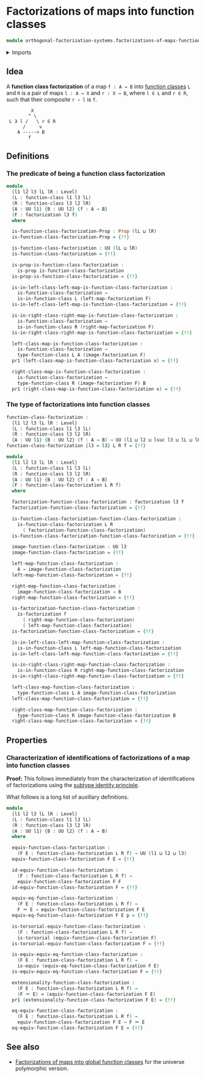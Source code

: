 # Factorizations of maps into function classes

```agda
module orthogonal-factorization-systems.factorizations-of-maps-function-classes where
```

<details><summary>Imports</summary>

```agda
open import foundation.action-on-identifications-functions
open import foundation.conjunction
open import foundation.contractible-types
open import foundation.dependent-pair-types
open import foundation.equivalences
open import foundation.function-types
open import foundation.fundamental-theorem-of-identity-types
open import foundation.homotopies
open import foundation.homotopy-induction
open import foundation.identity-types
open import foundation.propositions
open import foundation.retractions
open import foundation.sections
open import foundation.structure-identity-principle
open import foundation.subtype-identity-principle
open import foundation.torsorial-type-families
open import foundation.univalence
open import foundation.universe-levels
open import foundation.whiskering-homotopies

open import orthogonal-factorization-systems.factorizations-of-maps
open import orthogonal-factorization-systems.function-classes
open import orthogonal-factorization-systems.global-function-classes
```

</details>

## Idea

A **function class factorization** of a map `f : A → B` into
[function classes](orthogonal-factorization-systems.function-classes.md) `L` and
`R` is a pair of maps `l : A → X` and `r : X → B`, where `l ∈ L` and `r ∈ R`,
such that their composite `r ∘ l` is `f`.

```text
         X
        ^ \
 L ∋ l /   \ r ∈ R
      /     v
    A -----> B
        f
```

## Definitions

### The predicate of being a function class factorization

```agda
module _
  {l1 l2 l3 lL lR : Level}
  (L : function-class l1 l3 lL)
  (R : function-class l3 l2 lR)
  {A : UU l1} {B : UU l2} {f : A → B}
  (F : factorization l3 f)
  where

  is-function-class-factorization-Prop : Prop (lL ⊔ lR)
  is-function-class-factorization-Prop = {!!}

  is-function-class-factorization : UU (lL ⊔ lR)
  is-function-class-factorization = {!!}

  is-prop-is-function-class-factorization :
    is-prop is-function-class-factorization
  is-prop-is-function-class-factorization = {!!}

  is-in-left-class-left-map-is-function-class-factorization :
    is-function-class-factorization →
    is-in-function-class L (left-map-factorization F)
  is-in-left-class-left-map-is-function-class-factorization = {!!}

  is-in-right-class-right-map-is-function-class-factorization :
    is-function-class-factorization →
    is-in-function-class R (right-map-factorization F)
  is-in-right-class-right-map-is-function-class-factorization = {!!}

  left-class-map-is-function-class-factorization :
    is-function-class-factorization →
    type-function-class L A (image-factorization F)
  pr1 (left-class-map-is-function-class-factorization x) = {!!}

  right-class-map-is-function-class-factorization :
    is-function-class-factorization →
    type-function-class R (image-factorization F) B
  pr1 (right-class-map-is-function-class-factorization x) = {!!}
```

### The type of factorizations into function classes

```agda
function-class-factorization :
  {l1 l2 l3 lL lR : Level}
  (L : function-class l1 l3 lL)
  (R : function-class l3 l2 lR)
  {A : UU l1} {B : UU l2} (f : A → B) → UU (l1 ⊔ l2 ⊔ lsuc l3 ⊔ lL ⊔ lR)
function-class-factorization {l3 = l3} L R f = {!!}

module _
  {l1 l2 l3 lL lR : Level}
  (L : function-class l1 l3 lL)
  (R : function-class l3 l2 lR)
  {A : UU l1} {B : UU l2} {f : A → B}
  (F : function-class-factorization L R f)
  where

  factorization-function-class-factorization : factorization l3 f
  factorization-function-class-factorization = {!!}

  is-function-class-factorization-function-class-factorization :
    is-function-class-factorization L R
      ( factorization-function-class-factorization)
  is-function-class-factorization-function-class-factorization = {!!}

  image-function-class-factorization : UU l3
  image-function-class-factorization = {!!}

  left-map-function-class-factorization :
    A → image-function-class-factorization
  left-map-function-class-factorization = {!!}

  right-map-function-class-factorization :
    image-function-class-factorization → B
  right-map-function-class-factorization = {!!}

  is-factorization-function-class-factorization :
    is-factorization f
      ( right-map-function-class-factorization)
      ( left-map-function-class-factorization)
  is-factorization-function-class-factorization = {!!}

  is-in-left-class-left-map-function-class-factorization :
    is-in-function-class L left-map-function-class-factorization
  is-in-left-class-left-map-function-class-factorization = {!!}

  is-in-right-class-right-map-function-class-factorization :
    is-in-function-class R right-map-function-class-factorization
  is-in-right-class-right-map-function-class-factorization = {!!}

  left-class-map-function-class-factorization :
    type-function-class L A image-function-class-factorization
  left-class-map-function-class-factorization = {!!}

  right-class-map-function-class-factorization :
    type-function-class R image-function-class-factorization B
  right-class-map-function-class-factorization = {!!}
```

## Properties

### Characterization of identifications of factorizations of a map into function classes

**Proof:** This follows immediately from the characterization of identifications
of factorizations using the
[subtype identity principle](foundation.subtype-identity-principle.md).

What follows is a long list of auxillary definitions.

```agda
module _
  {l1 l2 l3 lL lR : Level}
  (L : function-class l1 l3 lL)
  (R : function-class l3 l2 lR)
  {A : UU l1} {B : UU l2} (f : A → B)
  where

  equiv-function-class-factorization :
    (F E : function-class-factorization L R f) → UU (l1 ⊔ l2 ⊔ l3)
  equiv-function-class-factorization F E = {!!}

  id-equiv-function-class-factorization :
    (F : function-class-factorization L R f) →
    equiv-function-class-factorization F F
  id-equiv-function-class-factorization F = {!!}

  equiv-eq-function-class-factorization :
    (F E : function-class-factorization L R f) →
    F ＝ E → equiv-function-class-factorization F E
  equiv-eq-function-class-factorization F E p = {!!}

  is-torsorial-equiv-function-class-factorization :
    (F : function-class-factorization L R f) →
    is-torsorial (equiv-function-class-factorization F)
  is-torsorial-equiv-function-class-factorization F = {!!}

  is-equiv-equiv-eq-function-class-factorization :
    (F E : function-class-factorization L R f) →
    is-equiv (equiv-eq-function-class-factorization F E)
  is-equiv-equiv-eq-function-class-factorization F = {!!}

  extensionality-function-class-factorization :
    (F E : function-class-factorization L R f) →
    (F ＝ E) ≃ (equiv-function-class-factorization F E)
  pr1 (extensionality-function-class-factorization F E) = {!!}

  eq-equiv-function-class-factorization :
    (F E : function-class-factorization L R f) →
    equiv-function-class-factorization F E → F ＝ E
  eq-equiv-function-class-factorization F E = {!!}
```

## See also

- [Factorizations of maps into global function classes](orthogonal-factorization-systems.factorizations-of-maps-global-function-classes.md)
  for the universe polymorphic version.
